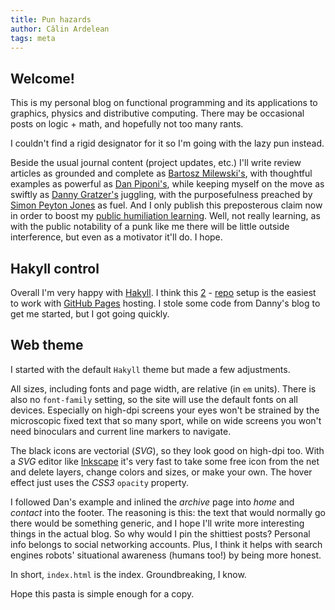 ```yaml
---
title: Pun hazards
author: Călin Ardelean
tags: meta
---
```


Welcome!
---
This is my personal blog on functional programming and its applications
to graphics, physics and distributive computing.
There may be occasional posts on logic + math, and hopefully not too many rants.

I couldn't find a rigid designator for it so I'm going with the lazy pun instead.

Beside the usual journal content (project updates, etc.) I'll write
review articles as grounded and complete as [Bartosz Milewski's][bartosz],
with thoughtful examples as powerful as [Dan Piponi's][dan], while keeping
myself on the move as swiftly as [Danny Gratzer's][jozefg] juggling,
with the purposefulness preached by [Simon Peyton Jones][spj] as fuel.
And I only publish this preposterous claim now in order to boost my
[public humiliation learning][scott].
Well, not really learning, as with the public notability of a punk like me
there will be little outside interference, but even as a motivator it'll do.
I hope.

Hakyll control
---
Overall I'm very happy with [Hakyll][hakyll]. I think this [2][repo1] -
[repo][repo2] setup is the easiest to work with [GitHub Pages][github] hosting.
I stole some code from Danny's blog to get me started, but I got going quickly.

Web theme
---
I started with the default `Hakyll` theme but made a few adjustments.

All sizes, including fonts and page width, are relative (in `em` units).
There is also no `font-family` setting, so the site will use the default fonts
on all devices.
Especially on high-dpi screens your eyes won't be strained by the microscopic
fixed text that so many sport, while on wide screens you won't need binoculars
and current line markers to navigate.

The black icons are vectorial (*SVG*), so they look good on high-dpi too.
With a *SVG* editor like [Inkscape][svg] it's very fast to take some free icon
from the net and delete layers, change colors and sizes, or make your own.
The hover effect just uses the *CSS3* `opacity` property.

I followed Dan's example and inlined the *archive* page into *home*
and *contact* into the footer.
The reasoning is this: the text that would normally go there would be something
generic, and I hope I'll write more interesting things in the actual blog.
So why would I pin the shittiest posts?
Personal info belongs to social networking accounts.
Plus, I think it helps with search engines robots' situational awareness
(humans too!) by being more honest.

In short, `index.html` is the index. Groundbreaking, I know.

Hope this pasta is simple enough for a copy.

[svg]: https://inkscape.org/en/ "Inkscape"
[hakyll]: http://jaspervdj.be/hakyll "Hakyll"
[github]: https://pages.github.com "GitHub Pages"
[repo1]: https://github.com/clnx/clnx.github.io.src "Source Repo for this Blog"
[repo2]: https://github.com/clnx/clnx.github.io "Main GitHub Pages Repo"
[jozefg]: http://jozefg.bitbucket.org/ "Code & Co"
[dan]: http://blog.sigfpe.com/ "A Neighborhood of Infinity"
[bartosz]: http://bartoszmilewski.com/ "Bartosz Milewski's Programming Cafe"
[scott]: http://www.scottaaronson.com/blog/?p=2651 "Article on Scott Aaronson's blog mentioning this technique"
[spj]: https://www.youtube.com/watch?v=g3dkRsTqdDA "How to Write a Great Research Paper"
